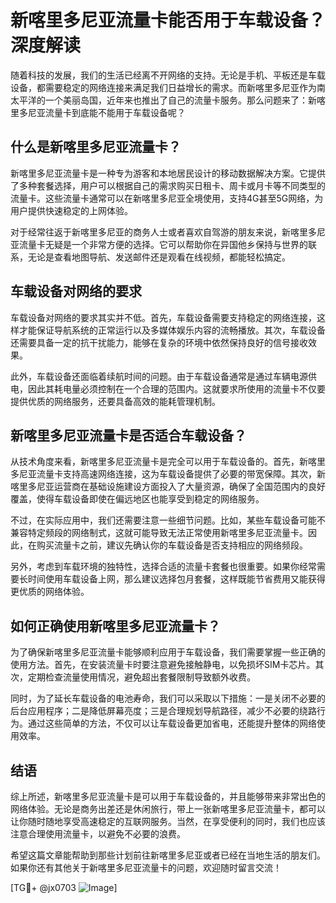 # 新喀里多尼亚流量卡能否用于车载设备？深度解读

随着科技的发展，我们的生活已经离不开网络的支持。无论是手机、平板还是车载设备，都需要稳定的网络连接来满足我们日益增长的需求。而新喀里多尼亚作为南太平洋的一个美丽岛国，近年来也推出了自己的流量卡服务。那么问题来了：新喀里多尼亚流量卡到底能不能用于车载设备呢？

## 什么是新喀里多尼亚流量卡？

新喀里多尼亚流量卡是一种专为游客和本地居民设计的移动数据解决方案。它提供了多种套餐选择，用户可以根据自己的需求购买日租卡、周卡或月卡等不同类型的流量卡。这些流量卡通常可以在新喀里多尼亚全境使用，支持4G甚至5G网络，为用户提供快速稳定的上网体验。

对于经常往返于新喀里多尼亚的商务人士或者喜欢自驾游的朋友来说，新喀里多尼亚流量卡无疑是一个非常方便的选择。它可以帮助你在异国他乡保持与世界的联系，无论是查看地图导航、发送邮件还是观看在线视频，都能轻松搞定。

## 车载设备对网络的要求

车载设备对网络的要求其实并不低。首先，车载设备需要支持稳定的网络连接，这样才能保证导航系统的正常运行以及多媒体娱乐内容的流畅播放。其次，车载设备还需要具备一定的抗干扰能力，能够在复杂的环境中依然保持良好的信号接收效果。

此外，车载设备还面临着续航时间的问题。由于车载设备通常是通过车辆电源供电，因此其耗电量必须控制在一个合理的范围内。这就要求所使用的流量卡不仅要提供优质的网络服务，还要具备高效的能耗管理机制。

## 新喀里多尼亚流量卡是否适合车载设备？

从技术角度来看，新喀里多尼亚流量卡是完全可以用于车载设备的。首先，新喀里多尼亚流量卡支持高速网络连接，这为车载设备提供了必要的带宽保障。其次，新喀里多尼亚运营商在基础设施建设方面投入了大量资源，确保了全国范围内的良好覆盖，使得车载设备即使在偏远地区也能享受到稳定的网络服务。

不过，在实际应用中，我们还需要注意一些细节问题。比如，某些车载设备可能不兼容特定频段的网络制式，这就可能导致无法正常使用新喀里多尼亚流量卡。因此，在购买流量卡之前，建议先确认你的车载设备是否支持相应的网络频段。

另外，考虑到车载环境的独特性，选择合适的流量卡套餐也很重要。如果你经常需要长时间使用车载设备上网，那么建议选择包月套餐，这样既能节省费用又能获得更优质的网络体验。

## 如何正确使用新喀里多尼亚流量卡？

为了确保新喀里多尼亚流量卡能够顺利应用于车载设备，我们需要掌握一些正确的使用方法。首先，在安装流量卡时要注意避免接触静电，以免损坏SIM卡芯片。其次，定期检查流量使用情况，避免超出套餐限制导致额外收费。

同时，为了延长车载设备的电池寿命，我们可以采取以下措施：一是关闭不必要的后台应用程序；二是降低屏幕亮度；三是合理规划导航路径，减少不必要的绕路行为。通过这些简单的方法，不仅可以让车载设备更加省电，还能提升整体的网络使用效率。

## 结语

综上所述，新喀里多尼亚流量卡是可以用于车载设备的，并且能够带来非常出色的网络体验。无论是商务出差还是休闲旅行，带上一张新喀里多尼亚流量卡，都可以让你随时随地享受高速稳定的互联网服务。当然，在享受便利的同时，我们也应该注意合理使用流量卡，以避免不必要的浪费。

希望这篇文章能帮助到那些计划前往新喀里多尼亚或者已经在当地生活的朋友们。如果你还有其他关于新喀里多尼亚流量卡的问题，欢迎随时留言交流！

[TG💪+ @jx0703 ![Image](https://github.com/user-attachments/assets/dbca1d08-cadb-493c-b0ec-ad6f7a83f270)]